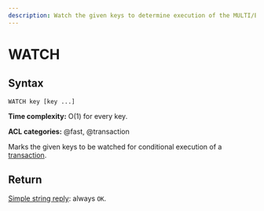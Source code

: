 ```yaml
---
description: Watch the given keys to determine execution of the MULTI/EXEC block
---
```


# WATCH

## Syntax

    WATCH key [key ...]

**Time complexity:** O(1) for every key.

**ACL categories:** @fast, @transaction

Marks the given keys to be watched for conditional execution of a
[transaction][tt].

[tt]: https://redis.io/topics/transactions

## Return

[Simple string reply](https://redis.io/docs/reference/protocol-spec/#simple-strings): always `OK`.
